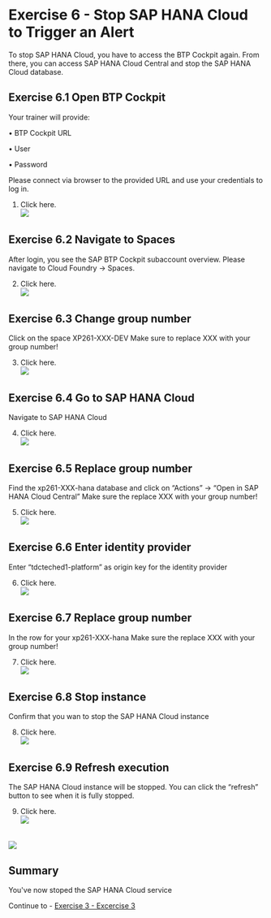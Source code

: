 # Exercise 6 - Stop SAP HANA Cloud to Trigger an Alert

To stop SAP HANA Cloud, you have to access the BTP Cockpit again. From there, you can access SAP HANA Cloud Central and stop the SAP HANA Cloud database.

## Exercise 6.1 Open BTP Cockpit

Your trainer will provide:

•	BTP Cockpit URL

•	User

•	Password

Please connect via browser to the provided URL and use your credentials to log in.


1.	Click here.
<br>![](/exercises/ex6/images/6-1.png)


## Exercise 6.2 Navigate to Spaces

After login, you see the SAP BTP Cockpit subaccount overview.
Please navigate to Cloud Foundry → Spaces.


2.	Click here.
<br>![](/exercises/ex6/images/6-2.png)

## Exercise 6.3 Change group number

Click on the space XP261-XXX-DEV
Make sure to replace XXX with your group number!


3.	Click here.
<br>![](/exercises/ex6/images/6-3.png)

## Exercise 6.4 Go to SAP HANA Cloud

Navigate to SAP HANA Cloud

4.	Click here.
<br>![](/exercises/ex6/images/6-4.png)

## Exercise 6.5 Replace group number

Find the xp261-XXX-hana database and click on “Actions” → “Open in SAP HANA Cloud Central”
Make sure the replace XXX with your group number!

5.	Click here.
<br>![](/exercises/ex6/images/6-5.png)

## Exercise 6.6 Enter identity provider

Enter “tdcteched1-platform” as origin key for the identity provider

6.	Click here.
<br>![](/exercises/ex6/images/6-6.png)

## Exercise 6.7 Replace group number

In the row for your xp261-XXX-hana 
Make sure the replace XXX with your group number!

7.	Click here.
<br>![](/exercises/ex6/images/6-7.png)

## Exercise 6.8 Stop instance

Confirm that you wan to stop the SAP HANA Cloud instance

8.	Click here.
<br>![](/exercises/ex6/images/6-8.png)

## Exercise 6.9 Refresh execution

The SAP HANA Cloud instance will be stopped. You can click the “refresh” button to see when it is fully stopped.

9.	Click here.
<br>![](/exercises/ex6/images/6-9-1.png)

<br>![](/exercises/ex6/images/6-9-1.png)


## Summary

You've now stoped the SAP HANA Cloud service

Continue to - [Exercise 3 - Excercise 3 ](../ex3/README.md)
